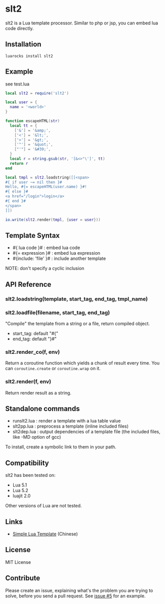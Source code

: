 # slt2

slt2 is a Lua template processor. Similar to php or jsp, you can embed lua code directly.

## Installation

```
luarocks install slt2
```

## Example

see test.lua

```lua
local slt2 = require('slt2')

local user = {
  name = '<world>'
}

function escapeHTML(str)
  local tt = {
    ['&'] = '&amp;',
    ['<'] = '&lt;',
    ['>'] = '&gt;',
    ['"'] = '&quot;',
    ["'"] = '&#39;',
  }
  local r = string.gsub(str, '[&<>"\']', tt)
  return r
end

local tmpl = slt2.loadstring([[<span>
#{ if user ~= nil then }#
Hello, #{= escapeHTML(user.name) }#!
#{ else }#
<a href="/login">login</a>
#{ end }#
</span>
]])

io.write(slt2.render(tmpl, {user = user}))
```

## Template Syntax

* #{ lua code }# : embed lua code
* #{= expression }# : embed lua expression
* #{include: 'file' }# : include another template

NOTE: don't specify a cyclic inclusion

## API Reference

### slt2.loadstring(template, start\_tag, end\_tag, tmpl\_name)
### slt2.loadfile(filename, start\_tag, end\_tag)

"Compile" the template from a string or a file, return compiled object.

* start_tag: default "#{"
* end_tag: default "}#"

### slt2.render\_co(f, env)

Return a coroutine function which yields a chunk of result every time. You can `coroutine.create` or `coroutine.wrap` on it.

### slt2.render(f, env)

Return render result as a string.

## Standalone commands

* runslt2.lua : render a template with a lua table value
* slt2pp.lua : preprocess a template (inline included files)
* slt2dep.lua : output dependencies of a template file (the included files, like -MD option of gcc)

To install, create a symbolic link to them in your path.

## Compatibility

slt2 has been tested on:

* Lua 5.1
* Lua 5.2
* luajit 2.0

Other versions of Lua are not tested.

## Links

* [Simple Lua Template](https://blog.henix.info/blog/simple-lua-template/_.html) (Chinese)

## License

MIT License

## Contribute

Please create an issue, explaining what's the problem you are trying to solve, before you send a pull request. See [issue #5](https://github.com/henix/slt2/issues/5) for an example.
